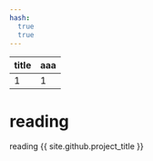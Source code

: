```yaml
---
hash: 
  true
  true
---
```



title|aaa
---|---
1|1

# reading
reading
{{ site.github.project_title }}

